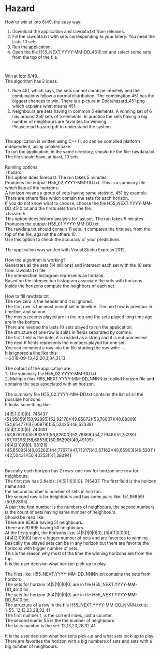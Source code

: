 # Hazard

How to win at loto 6/49, the easy way:<br>
1. Download the application and rawdata.txt from releases.<br>
2. Fill the rawdata.txt with sets corresponding to your lotery. You need the lasts 10 sets.
3. Run the application.<br>
4. Open the file H55_NEXT.YYYY-MM-DD_4510.txt and select some sets from the top of the file.
<br>

Win at loto 6/49.<br>
The algorithm has 2 ideas:<br>
1. Rule 451, which says, the sets cannot combine infinitely and the combinations follow a normal distribution.
The combination 451 has the biggest chances to win. There is a picture in Docs/hazard_451.png which explains what means 451.<br>
2. Neighbours are sets having in common 5 elements. A winning set of 6 has around 250 sets of 5 elements.
In practice the sets having a big number of neighbours are favorites for winning.<br>
Please read hazard.pdf to understand the system.<br>
<br>
The application is written using C++11, so can be compiled platform independent, using cmake/make.<br>
To run the application, in the same directory, should be the file: rawdata.txt.<br>
The file should have, at least, 10 sets.<br>
<br>
Running options:<br>
>hazard<br>
This option does forecast. The run takes 5 minutes.<br>
Produces the output: H55_02.YYYY-MM-DD.txt. This is a summary file which lists all the horizons.<br>
A horizon means a group of sets having same statistic, 451 by example.<br>
There are others files which contain the sets for each horizon.<br>
If you do not know what to choose, choose the file H55_NEXT.YYYY-MM-DD_4510.txt and the firsts sets from the file.<br>
>hazard h<br>
This option does history analysis for last set. The run takes 5 minutes.<br>
Produces the output: H55_01.YYYY-MM-DD.txt.<br>
The rawdata.txt should contain 11 sets. It compares the first set, from the top of the file, against the others 10.<br>
Use this option to check the accuracy of your predictions.<br>
<br>
The application was written with Visual Studio Express 2012.<br>
<br>
How the algorithm is working?<br>
Generates all the sets (14 millions) and intersect each set with the 10 sets from rawdata.txt file.<br>
The intersection histogram represents an horizon.<br>
Based on the intersection histogram associate the sets with horizons.<br>
Inside the horizons compute the neighbors of each set.<br>
<br>
How to fill rawdata.txt<br>
The row zero is the header and it is ignored.<br>
The first row is the most recent set in timeline. The next row is previous in timeline, and so one.<br>
The mosts recents played are in the top and the sets played long time ago are in the bottom.<br>
There are needed the lasts 10 sets played to run the application.<br>
The structure of one row is splits in fields separated by comma.<br>
The first field is the date, it is readed as a string and it is not processed.<br>
The next 6 fields represents the numbers played for one set.<br>
You can comment a row into the file starting the row with: --. <br>
It is ignored a line like this:<br>
--2018-09-13,42,20,3,34,31,13<br>
<br>
The output of the application are:<br>
1. The summary file H55_02.YYYY-MM-DD.txt.<br>
2. Multiple files H55_NEXT.YYYY-MM-DD_NNNN.txt called horizon file and contains the sets associated with an horizon.<br>
<br>
The summary file H55_02.YYYY-MM-DD.txt contains the list of all the possible horizons.<br> 
It looks something like:<br>

[4|5|1|0|0|0]. 745437<br>
	(51,95859)(50,92895)(52,92176)(49,85872)(53,78607)(48,68809)(54,65477)(47,60979)(55,52425)(46,52338)<br>
[5|4|1|0|0|0]. 740001<br>
	(53,87620)(55,83351)(56,82600)(52,78869)(54,77948)(51,75280)(57,70398)(58,68536)(50,66290)(49,49109)<br>
[4|4|2|0|0|0]. 631219<br>
	(45,85095)(46,83282)(44,77671)(47,71317)(43,67162)(48,65903)(49,52011)(42,50431)(50,40253)(41,38094)<br>
...<br>
<br>
Basically each horizon has 2 rows: one row for horizon one row for neighbours.<br>
The first row has 2 fields: [4|5|1|0|0|0]. 745437. The first field is the horizon name and <br>
the second number is number of sets in horizon.<br>
The second row is for heighbours and has some pairs like: (51,95859)(50,92895)...<br>
A pair: the first number is the numbers of neighbours, the second numbers is the count of sets having same number of neighbours.<br>
Should be read like: <br>
There are 95859 having 51 neighbours.<br>
There are 92895 having 50 neighbours.<br>
At the firsts sight, the horizons like: [4|5|1|0|0|0], [5|4|1|0|0|0], [4|4|2|0|0|0] have a bigger number of sets and are favorites to winning.<br>
Basically the played sets can be in any horizon but there are favorite the horizons with bigger number of sets.<br>
This is the reason why most of the time the winning horizons are from the top.<br>
It is the user decision what horizon pick-up to play.<br>
<br>
The files like: H55_NEXT.YYYY-MM-DD_NNNN.txt contains the sets from horizon.<br>
The sets for horizon [4|5|1|0|0|0] are in file H55_NEXT.YYYY-MM-DD_4510.txt.<br>
The sets for horizon [5|4|1|0|0|0] are in file H55_NEXT.YYYY-MM-DD_5410.txt.<br>
The structure of a row in the file H55_NEXT.YYYY-MM-DD_NNNN.txt is:<br>
1-55. 12,13,23,28,32,41<br>
The first number 1, is the current index, just a counter.<br>
The second numbr 55 is the the number of neighbours.<br>
The lasts number is the set: 12,13,23,28,32,41.<br>
<br>
It is the user decision what horizons pick-up and what sets pick-up to play.<br>
There are favorites the horizon with a big numbers of sets and sets with a big number of neighbours.<br>
